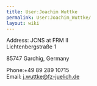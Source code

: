 ```yaml
---
title: User:Joachim Wuttke
permalink: User:Joachim_Wuttke/
layout: wiki
---
```


Address: JCNS at FRM II  
Lichtenbergstraße 1

85747 Garchig, Germany

<!-- -->

Phone:+49 89 289 10715  
Email: <j.wuttke@fz-juelich.de>  
